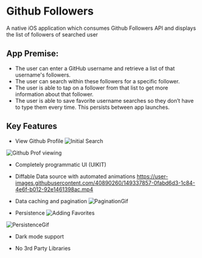 
# Github Followers

A native iOS application which consumes Github Followers API and displays the 
list of followers of searched user 

## App Premise:

- The user can enter a GitHub username and retrieve a list of that username's followers.
- The user can search within these followers for a specific follower.
- The user is able to tap on a follower from that list to get more information about that follower. 
- The user is able to save favorite username searches so they don’t have to type them every time. This persists between app launches.


## Key Features

- View Github Profile
![Initial Search](https://user-images.githubusercontent.com/40890260/149338126-7c97a535-ada8-4a72-bc4a-4a55a051a4ff.gif)


![Github Prof viewing](https://user-images.githubusercontent.com/40890260/149338017-6a72c284-ebf1-4812-bd15-0f2ea645f865.gif)

- Completely programmatic UI (UIKIT)

- Diffable Data source with automated animations
https://user-images.githubusercontent.com/40890260/149337857-0fabd6d3-1c84-4e6f-b012-92e1461398ac.mp4


- Data caching and pagination
![PaginationGif](https://user-images.githubusercontent.com/40890260/149337934-8eaa1142-dddb-4944-9640-abf73ecfbe38.gif)

- Persistence
![Adding Favorites](https://user-images.githubusercontent.com/40890260/149338065-5cf4249a-efbd-4c1b-9c9c-ec18f7b8c70d.gif)

![PersistenceGif](https://user-images.githubusercontent.com/40890260/149337960-e1628f84-8500-495f-a66c-71d86fe59862.gif)

- Dark mode support 

- No 3rd Party Libraries
